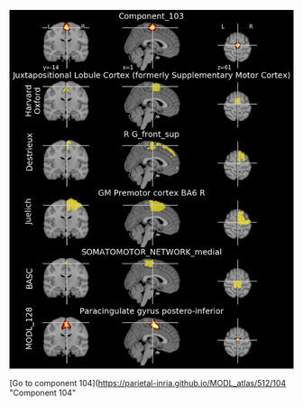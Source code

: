 


![103](preliminary/103.jpg "Component 103")

[Go to component 104](https://parietal-inria.github.io/MODL_atlas/512/104 "Component 104"
